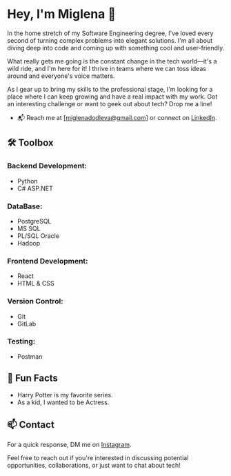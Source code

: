 
# Hey, I'm Miglena 👋

In the home stretch of my Software Engineering degree, I've loved every second of turning complex problems into elegant solutions. I'm all about diving deep into code and coming up with something cool and user-friendly.

What really gets me going is the constant change in the tech world—it's a wild ride, and I'm here for it! I thrive in teams where we can toss ideas around and everyone's voice matters.

As I gear up to bring my skills to the professional stage, I'm looking for a place where I can keep growing and have a real impact with my work. Got an interesting challenge or want to geek out about tech? Drop me a line!

- 📬 Reach me at [miglenadodleva@gmail.com] or connect on [LinkedIn](https://www.linkedin.com/in/miglena-dodleva-57a298256/).

  
## 🛠️ Toolbox

### Backend Development:
- Python
- C# ASP.NET

### DataBase:
- PostgreSQL
- MS SQL 
- PL/SQL Oracle
- Hadoop

### Frontend Development:
- React
- HTML & CSS

### Version Control:
- Git
- GitLab


### Testing:
- Postman


## 🌟 Fun Facts

- Harry Potter is my favorite series.
- As a kid, I wanted to be Actress.

## 📫 Contact

For a quick response, DM me on [Instagram](https://www.instagram.com/miglenadodleva/).

Feel free to reach out if you're interested in discussing potential opportunities, collaborations, or just want to chat about tech!

<!--
**miglena-dodleva/Miglena-Dodleva** is a ✨ _special_ ✨ repository because its `README.md` (this file) appears on your GitHub profile.

Here are some ideas to get you started:

- 🔭 I’m currently working on ...
- 🌱 I’m currently learning ...
- 👯 I’m looking to collaborate on ...
- 🤔 I’m looking for help with ...
- 💬 Ask me about ...
- 📫 How to reach me: ...
- 😄 Pronouns: ...
- ⚡ Fun fact: ...
-->
